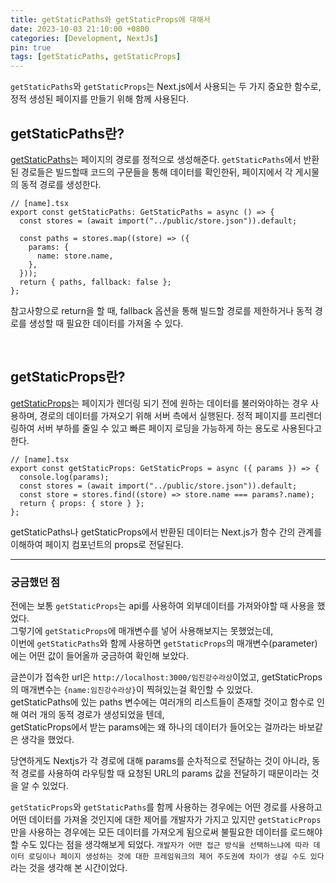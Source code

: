 ```yaml
---
title: getStaticPaths와 getStaticProps에 대해서
date: 2023-10-03 21:10:00 +0800
categories: [Development, NextJs]
pin: true
tags: [getStaticPaths, getStaticProps]
---
```


`getStaticPaths`와 `getStaticProps`는 Next.js에서 사용되는 두 가지 중요한 함수로, 정적 생성된 페이지를 만들기 위해 함께 사용된다.
<br/>

## getStaticPaths란?

[getStaticPaths](https://nextjs.org/docs/pages/building-your-application/data-fetching/get-static-paths)는 페이지의 경로를 정적으로 생성해준다. `getStaticPaths`에서 반환된 경로들은 빌드할때 코드의 구문들을 통해 데이터를 확인한뒤, 페이지에서 각 게시물의 동적 경로를 생성한다.

```tsx
// [name].tsx
export const getStaticPaths: GetStaticPaths = async () => {
  const stores = (await import("../public/store.json")).default;

  const paths = stores.map((store) => ({
    params: {
      name: store.name,
    },
  }));
  return { paths, fallback: false };
};
```

참고사항으로 return을 할 때, fallback 옵션을 통해 빌드할 경로를 제한하거나 동적 경로를 생성할 때 필요한 데이터를 가져올 수 있다.

<br/>

## getStaticProps란?

[getStaticProps](https://nextjs.org/docs/pages/building-your-application/data-fetching/get-static-props)는 페이지가 렌더링 되기 전에 원하는 데이터를 불러와야하는 경우 사용하며, 경로의 데이터를 가져오기 위해 서버 측에서 실행된다.
정적 페이지를 프리렌더링하여 서버 부하를 줄일 수 있고 빠른 페이지 로딩을 가능하게 하는 용도로 사용된다고 한다.

```tsx
// [name].tsx
export const getStaticProps: GetStaticProps = async ({ params }) => {
  console.log(params);
  const stores = (await import("../public/store.json")).default;
  const store = stores.find((store) => store.name === params?.name);
  return { props: { store } };
};
```

getStaticPaths나 getStaticProps에서 반환된 데이터는 Next.js가 함수 간의 관계를 이해하여 페이지 컴포넌트의 props로 전달된다.
<br/>

---

### 궁금했던 점

전에는 보통 `getStaticProps`는 api를 사용하여 외부데이터를 가져와야할 때 사용을 했었다.<br/>
그렇기에 `getStaticProps`에 매개변수를 넣어 사용해보지는 못했었는데,<br/>
이번에 `getStaticPaths`와 함께 사용하면 `getStaticProps`의 매개변수(parameter)에는 어떤 값이 들어올까 궁금하여 확인해 보았다.

글쓴이가 접속한 url은 `http://localhost:3000/임진강수라상`이었고, getStaticProps의 매개변수는 `{name:임진강수라상}`이 찍혀있는걸 확인할 수 있었다.<br/>
getStaticPaths에 있는 paths 변수에는 여러개의 리스트들이 존재할 것이고 함수로 인해 여러 개의 동적 경로가 생성되었을 텐데,<br/>
getStaticProps에서 받는 params에는 왜 하나의 데이터가 들어오는 걸까라는 바보같은 생각을 했었다.

당연하게도 Nextjs가 각 경로에 대해 params를 순차적으로 전달하는 것이 아니라, 동적 경로를 사용하여 라우팅할 때 요청된 URL의 params 값을 전달하기 때문이라는 것을 알 수 있었다.

`getStaticProps`와 `getStaticPaths`를 함께 사용하는 경우에는 어떤 경로를 사용하고 어떤 데이터를 가져올 것인지에 대한 제어를 개발자가 가지고 있지만
`getStaticProps`만을 사용하는 경우에는 모든 데이터를 가져오게 됨으로써 불필요한 데이터를 로드해야 할 수도 있다는 점을 생각해보게 되었다.
`개발자가 어떤 접근 방식을 선택하느냐에 따라 데이터 로딩이나 페이지 생성하는 것에 대한 프레임워크의 제어 주도권에 차이가 생길 수도 있다`라는 것을 생각해 본 시간이었다.
